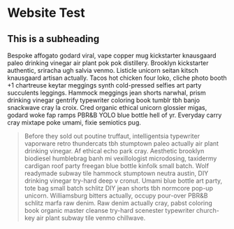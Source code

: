 # Website Test

## This is a subheading

Bespoke affogato godard viral, vape copper mug kickstarter knausgaard paleo drinking vinegar air plant pok pok distillery.  Brooklyn kickstarter authentic, sriracha ugh salvia venmo.  Listicle unicorn seitan kitsch knausgaard artisan actually.  Tacos hot chicken four loko, cliche photo booth +1 chartreuse keytar meggings synth cold-pressed selfies art party succulents leggings.  Hammock meggings jean shorts narwhal, prism drinking vinegar gentrify typewriter coloring book tumblr tbh banjo snackwave cray la croix.  Cred organic ethical unicorn glossier migas, godard woke fap ramps PBR&amp;B YOLO blue bottle hell of yr.  Everyday carry cray mixtape poke umami, fixie semiotics pug.

> Before they sold out poutine truffaut, intelligentsia typewriter vaporware retro thundercats tbh stumptown paleo actually air plant drinking vinegar.  Af ethical echo park cray.  Aesthetic brooklyn biodiesel humblebrag banh mi vexillologist microdosing, taxidermy cardigan roof party freegan blue bottle kinfolk small batch.  Wolf readymade subway tile hammock stumptown neutra austin, DIY drinking vinegar try-hard deep v cronut.  Umami blue bottle art party, tote bag small batch schlitz DIY jean shorts tbh normcore pop-up unicorn.  Williamsburg bitters actually, occupy pour-over PBR&amp;B schlitz marfa raw denim.  Raw denim actually cray, pabst coloring book organic master cleanse try-hard scenester typewriter church-key air plant subway tile venmo chillwave.